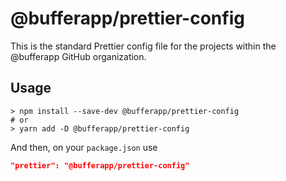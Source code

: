 # @bufferapp/prettier-config

This is the standard Prettier config file for the projects within the @bufferapp GitHub organization.

## Usage

```shell script
> npm install --save-dev @bufferapp/prettier-config
# or
> yarn add -D @bufferapp/prettier-config
```

And then, on your `package.json` use

```json
"prettier": "@bufferapp/prettier-config"
```
